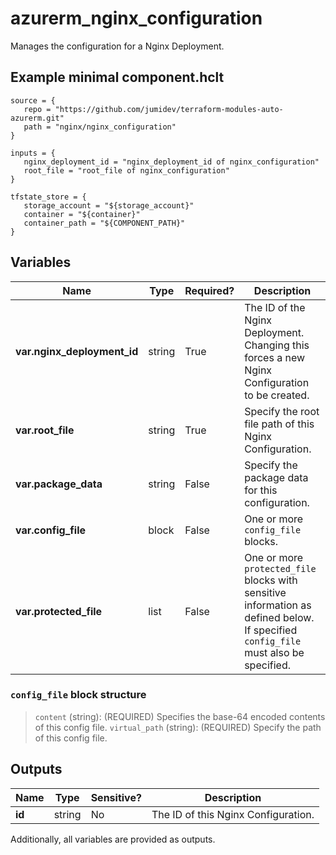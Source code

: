# azurerm_nginx_configuration

Manages the configuration for a Nginx Deployment.

## Example minimal component.hclt

```hcl
source = {
   repo = "https://github.com/jumidev/terraform-modules-auto-azurerm.git" 
   path = "nginx/nginx_configuration" 
}

inputs = {
   nginx_deployment_id = "nginx_deployment_id of nginx_configuration" 
   root_file = "root_file of nginx_configuration" 
}

tfstate_store = {
   storage_account = "${storage_account}" 
   container = "${container}" 
   container_path = "${COMPONENT_PATH}" 
}

```

## Variables

| Name | Type | Required? |  Description |
| ---- | ---- | --------- |  ----------- |
| **var.nginx_deployment_id** | string | True | The ID of the Nginx Deployment. Changing this forces a new Nginx Configuration to be created. | 
| **var.root_file** | string | True | Specify the root file path of this Nginx Configuration. | 
| **var.package_data** | string | False | Specify the package data for this configuration. | 
| **var.config_file** | block | False | One or more `config_file` blocks. | 
| **var.protected_file** | list | False | One or more `protected_file` blocks with sensitive information as defined below. If specified `config_file` must also be specified. | 

### `config_file` block structure

> `content` (string): (REQUIRED) Specifies the base-64 encoded contents of this config file.
> `virtual_path` (string): (REQUIRED) Specify the path of this config file.



## Outputs

| Name | Type | Sensitive? | Description |
| ---- | ---- | --------- | --------- |
| **id** | string | No  | The ID of this Nginx Configuration. | 

Additionally, all variables are provided as outputs.
